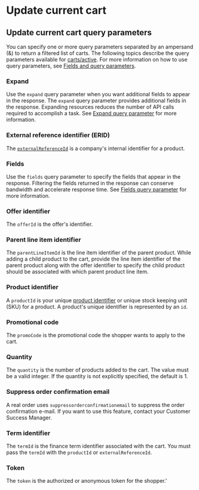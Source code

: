 # Update current cart

## Update current cart query parameters

You can specify one or more query parameters separated by an ampersand (&) to return a filtered list of carts. The following topics describe the query parameters available for [carts/active](https://www.digitalriver.com/docs/commerce-shopper-api/#tag/Carts). For more information on how to use query parameters, see [Fields and query parameters](../../common-shoppers-and-admin-apis-reference/fields-and-expand-query-parameters.md).

### Expand

Use the `expand` query parameter when you want additional fields to appear in the response. The `expand` query parameter provides additional fields in the response. Expanding resources reduces the number of API calls required to accomplish a task. See [Expand query parameter](../../common-shoppers-and-admin-apis-reference/fields-and-expand-query-parameters.md#expand-query-parameter) for more information.

### External reference identifier (ERID)

The [`externalReferenceId`](../../common-shoppers-and-admin-apis-reference/external-reference-identifier-erid.md) is a company's internal identifier for a product.&#x20;

### Fields

Use the `fields` query parameter to specify the fields that appear in the response. Filtering the fields returned in the response can conserve bandwidth and accelerate response time. See [Fields query parameter](../../common-shoppers-and-admin-apis-reference/fields-and-expand-query-parameters.md#fields-query-parameter) for more information.

### Offer identifier

The `offerId` is the offer's identifier.

### Parent line item identifier

The `parentLineItemId` is the line item identifier of the parent product. While adding a child product to the cart, provide the line item identifier of the parent product along with the offer identifier to specify the child product should be associated with which parent product line item.

### Product identifier

A `productId` is your unique [product identifier](update-current-cart.md#product-identifier) or unique stock keeping unit (SKU) for a product. A product's unique identifier is represented by an `id`.&#x20;

### Promotional code

The `promoCode` is the promotional code the shopper wants to apply to the cart.

### Quantity

The `quantity` is the number of products added to the cart. The value must be a valid integer. If the quantity is not explicitly specified, the default is 1.

### Suppress order confirmation email

A real order uses `suppressorderconfirmationemail` to suppress the order confirmation e-mail. If you want to use this feature, contact your Customer Success Manager.

### Term identifier

The `termId` is the finance term identifier associated with the cart. You must pass the `termId` with the `productId` or `externalReferenceId`.

### Token

The `token` is the authorized or anonymous token for the shopper.'
